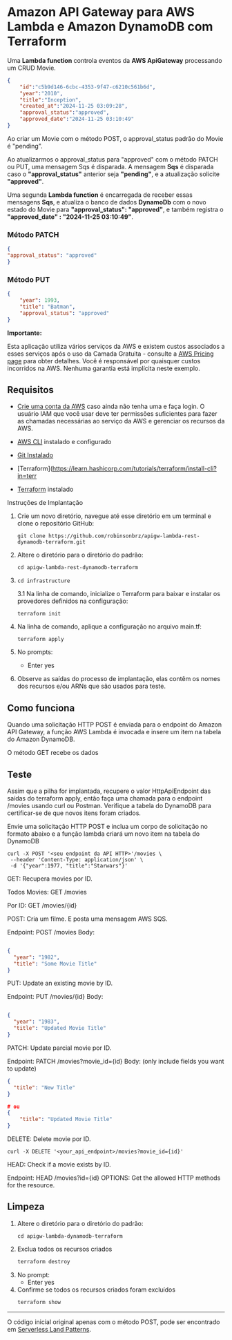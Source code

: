 # Amazon API Gateway para AWS Lambda e Amazon DynamoDB com Terraform

Uma **Lambda function** controla eventos da **AWS ApiGateway** processando um CRUD Movie.

```json
{
    "id":"c5b9d146-6cbc-4353-9f47-c6210c561b6d",
    "year":"2010",
    "title":"Inception",
    "created_at":"2024-11-25 03:09:28",
    "approval_status":"approved",	
    "approved_date":"2024-11-25 03:10:49"
}
```

Ao criar um Movie com o método POST, o approval_status padrão do Movie é "pending".

Ao atualizarmos o approval_status para "approved" com o método PATCH ou PUT, uma mensagem Sqs é disparada. A mensagem **Sqs** é disparada caso o **"approval_status"** anterior seja **"pending"**, e a atualização solicite **"approved"**.

Uma segunda **Lambda function** é encarregada de receber essas mensagens **Sqs**, e atualiza o banco de dados **DynamoDb** com o novo estado do Movie para **"approval_status": "approved"**, e também registra o **"approved_date" : "2024-11-25 03:10:49"**.


### Método PATCH 

```json
{
"approval_status": "approved"
}
```

### Método PUT

```json
{
    "year": 1993,
    "title": "Batman",
    "approval_status": "approved"
}
```

**Importante:**

Esta aplicação utiliza vários serviços da AWS e existem custos associados a esses serviços após o uso da Camada Gratuita - consulte a  [AWS Pricing page](https://aws.amazon.com/pricing/)  para obter detalhes. Você é responsável por quaisquer custos incorridos na AWS. Nenhuma garantia está implícita neste exemplo.




## Requisitos

* [Crie uma conta da AWS](https://portal.aws.amazon.com/gp/aws/developer/registration/index.html) caso ainda não tenha uma e faça login. O usuário IAM que você usar deve ter permissões suficientes para fazer as chamadas necessárias ao serviço da AWS e gerenciar os recursos da AWS.

* [AWS CLI](https://docs.aws.amazon.com/cli/latest/userguide/install-cliv2.html) instalado e configurado


* [Git Instalado](https://git-scm.com/book/en/v2/Getting-Started-Installing-Git)
* [Terraform](https://learn.hashicorp.com/tutorials/terraform/install-cli?in=terr

* [Terraform](https://learn.hashicorp.com/tutorials/terraform/install-cli?in=terraform/aws-get-started) instalado

Instruções de Implantação
1. Crie um novo diretório, navegue até esse diretório em um terminal e clone o repositório GitHub:
    ``` 
    git clone https://github.com/robinsonbrz/apigw-lambda-rest-dynamodb-terraform.git
    ```
2. Altere o diretório para o diretório do padrão:
    ```
    cd apigw-lambda-rest-dynamodb-terraform
    ```
3. ```cd infrastructure```

    3.1 Na linha de comando, inicialize o Terraform para baixar e instalar os provedores definidos na configuração:
    ```
    terraform init
    ```
4. Na linha de comando, aplique a configuração no arquivo main.tf:
    ```
    terraform apply
    ```
5. No prompts:
    * Enter yes
6. Observe as saídas do processo de implantação, elas contêm os nomes dos recursos e/ou ARNs que são usados para teste.

## Como funciona
Quando uma solicitação HTTP POST é enviada para o endpoint do Amazon API Gateway, a função AWS Lambda é invocada e insere um item na tabela do Amazon DynamoDB.

O método GET recebe os dados

## Teste
Assim que a pilha for implantada, recupere o valor HttpApiEndpoint das saídas do terraform apply, então faça uma chamada para o endpoint /movies usando curl ou Postman. Verifique a tabela do DynamoDB para certificar-se de que novos itens foram criados.



Envie uma solicitação HTTP POST e inclua um corpo de solicitação no formato abaixo e a função lambda criará um novo item na tabela do DynamoDB

```
curl -X POST '<seu endpoint da API HTTP>'/movies \
 --header 'Content-Type: application/json' \
 -d '{"year":1977, "title":"Starwars"}' 
```


GET: Recupera movies por ID.

Todos Movies: GET /movies

Por ID: GET /movies/{id}

POST: Cria um filme. E posta uma mensagem AWS SQS.

Endpoint: POST /movies
Body:
```json

{
  "year": "1982",
  "title": "Some Movie Title"
}
```

PUT: Update an existing movie by ID.

Endpoint: PUT /movies/{id}
Body:
```json

{
  "year": "1983",
  "title": "Updated Movie Title"
}
```

PATCH: Update parcial movie por ID.

Endpoint: PATCH /movies?movie_id={id}
Body: (only include fields you want to update)
```json
{
  "title": "New Title"
}

# ou 
{   
    "title": "Updated Movie Title"
} 

```
DELETE: Delete movie por ID.



```
curl -X DELETE '<your_api_endpoint>/movies?movie_id={id}'
```



HEAD: Check if a movie exists by ID.

Endpoint: HEAD /movies?id={id}
OPTIONS: Get the allowed HTTP methods for the resource.





























## Limpeza
1. Altere o diretório para o diretório do padrão:
    ```
    cd apigw-lambda-dynamodb-terraform
    ```
2. Exclua todos os recursos criados
    ```bash
    terraform destroy
    ```
3. No prompt:
    * Enter yes
4. Confirme se todos os recursos criados foram excluídos
    ```bash
    terraform show
    ```

----


O código inicial original apenas com o método POST, pode ser encontrado em [Serverless Land Patterns](https://serverlessland.com/patterns/apigw-lambda-dynamodb-terraform).
